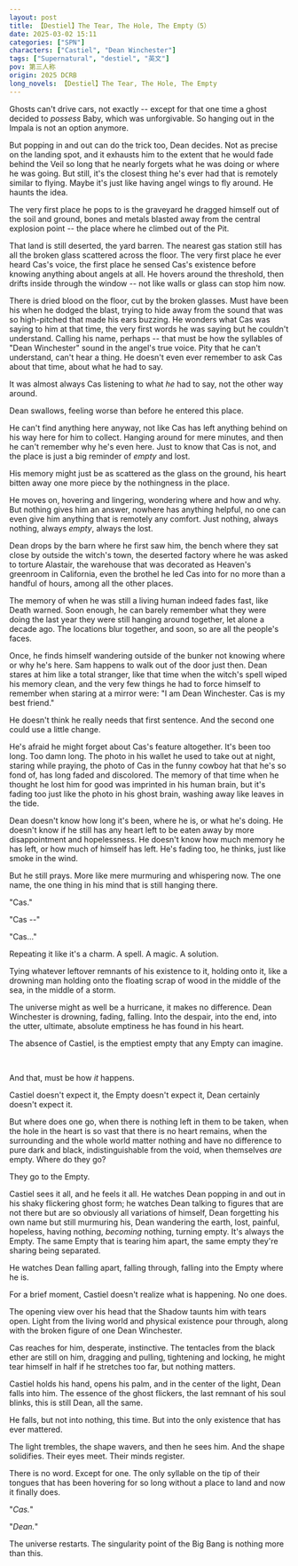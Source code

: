 ```yaml
---
layout: post
title: 【Destiel】The Tear, The Hole, The Empty（5）
date: 2025-03-02 15:11
categories: ["SPN"]
characters: ["Castiel", "Dean Winchester"]
tags: ["Supernatural", "destiel", "英文"]
pov: 第三人称
origin: 2025 DCRB
long_novels: 【Destiel】The Tear, The Hole, The Empty
---
```


Ghosts can't drive cars, not exactly -- except for that one time a ghost decided to *possess* Baby, which was unforgivable. So hanging out in the Impala is not an option anymore.

But popping in and out can do the trick too, Dean decides. Not as precise on the landing spot, and it exhausts him to the extent that he would fade behind the Veil so long that he nearly forgets what he was doing or where he was going. But still, it's the closest thing he's ever had that is remotely similar to flying. Maybe it's just like having angel wings to fly around. He haunts the idea.

The very first place he pops to is the graveyard he dragged himself out of the soil and ground, bones and metals blasted away from the central explosion point -- the place where he climbed out of the Pit.

That land is still deserted, the yard barren. The nearest gas station still has all the broken glass scattered across the floor. The very first place he ever heard Cas's voice, the first place he sensed Cas's existence before knowing anything about angels at all. He hovers around the threshold, then drifts inside through the window -- not like walls or glass can stop him now.

There is dried blood on the floor, cut by the broken glasses. Must have been his when he dodged the blast, trying to hide away from the sound that was so high-pitched that made his ears buzzing. He wonders what Cas was saying to him at that time, the very first words he was saying but he couldn't understand. Calling his name, perhaps -- that must be how the syllables of "Dean Winchester" sound in the angel's true voice. Pity that he can't understand, can't hear a thing. He doesn't even ever remember to ask Cas about that time, about what he had to say.

It was almost always Cas listening to what *he* had to say, not the other way around.

Dean swallows, feeling worse than before he entered this place.

He can't find anything here anyway, not like Cas has left anything behind on his way here for him to collect. Hanging around for mere minutes, and then he can't remember why he's even here. Just to know that Cas is not, and the place is just a big reminder of *empty* and lost.

His memory might just be as scattered as the glass on the ground, his heart bitten away one more piece by the nothingness in the place.

He moves on, hovering and lingering, wondering where and how and why. But nothing gives him an answer, nowhere has anything helpful, no one can even give him anything that is remotely any comfort. Just nothing, always nothing, always *empty*, always the lost.

Dean drops by the barn where he first saw him, the bench where they sat close by outside the witch's town, the deserted factory where he was asked to torture Alastair, the warehouse that was decorated as Heaven's greenroom in California, even the brothel he led Cas into for no more than a handful of hours, among all the other places.

The memory of when he was still a living human indeed fades fast, like Death warned. Soon enough, he can barely remember what they were doing the last year they were still hanging around together, let alone a decade ago. The locations blur together, and soon, so are all the people's faces.

Once, he finds himself wandering outside of the bunker not knowing where or why he's here. Sam happens to walk out of the door just then. Dean stares at him like a total stranger, like that time when the witch's spell wiped his memory clean, and the very few things he had to force himself to remember when staring at a mirror were: "I am Dean Winchester. Cas is my best friend."

He doesn't think he really needs that first sentence. And the second one could use a little change.

He's afraid he might forget about Cas's feature altogether. It's been too long. Too damn long. The photo in his wallet he used to take out at night, staring while praying, the photo of Cas in the funny cowboy hat that he's so fond of, has long faded and discolored. The memory of that time when he thought he lost him for good was imprinted in his human brain, but it's fading too just like the photo in his ghost brain, washing away like leaves in the tide.

Dean doesn't know how long it's been, where he is, or what he's doing. He doesn't know if he still has any heart left to be eaten away by more disappointment and hopelessness. He doesn't know how much memory he has left, or how much of himself has left. He's fading too, he thinks, just like smoke in the wind.

But he still prays. More like mere murmuring and whispering now. The one name, the one thing in his mind that is still hanging there.

"Cas."

"Cas --"

"Cas..."

Repeating it like it's a charm. A spell. A magic. A solution.

Tying whatever leftover remnants of his existence to it, holding onto it, like a drowning man holding onto the floating scrap of wood in the middle of the sea, in the middle of a storm.

The universe might as well be a hurricane, it makes no difference. Dean Winchester is drowning, fading, falling. Into the despair, into the end, into the utter, ultimate, absolute emptiness he has found in his heart.

The absence of Castiel, is the emptiest empty that any Empty can imagine.

<br>

And that, must be how *it* happens.

Castiel doesn't expect it, the Empty doesn't expect it, Dean certainly doesn't expect it.

But where does one go, when there is nothing left in them to be taken, when the hole in the heart is so vast that there is no heart remains, when the surrounding and the whole world matter nothing and have no difference to pure dark and black, indistinguishable from the void, when themselves *are* empty. Where do they go?

They go to the Empty.

Castiel sees it all, and he feels it all. He watches Dean popping in and out in his shaky flickering ghost form; he watches Dean talking to figures that are not there but are so obviously all variations of himself, Dean forgetting his own name but still murmuring his, Dean wandering the earth, lost, painful, hopeless, having nothing, *becoming* nothing, turning empty. It's always the Empty. The same Empty that is tearing him apart, the same empty they're sharing being separated.

He watches Dean falling apart, falling through, falling into the Empty where he is.

For a brief moment, Castiel doesn't realize what is happening. No one does.

The opening view over his head that the Shadow taunts him with tears open. Light from the living world and physical existence pour through, along with the broken figure of one Dean Winchester.

Cas reaches for him, desperate, instinctive. The tentacles from the black ether are still on him, dragging and pulling, tightening and locking, he might tear himself in half if he stretches too far, but nothing matters.

Castiel holds his hand, opens his palm, and in the center of the light, Dean falls into him. The essence of the ghost flickers, the last remnant of his soul blinks, this is still Dean, all the same.

He falls, but not into nothing, this time. But into the only existence that has ever mattered.

The light trembles, the shape wavers, and then he sees him. And the shape solidifies. Their eyes meet. Their minds register.

There is no word. Except for one. The only syllable on the tip of their tongues that has been hovering for so long without a place to land and now it finally does.

"*Cas.*"

"*Dean.*"

The universe restarts. The singularity point of the Big Bang is nothing more than this.
